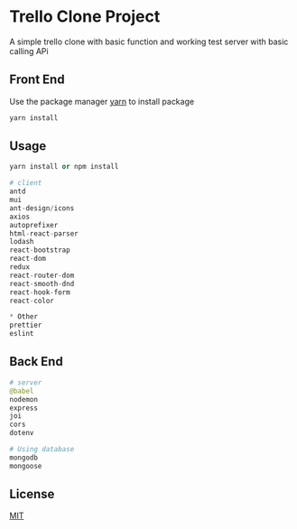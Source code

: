 # Trello Clone Project

A simple trello clone with basic function and working test server with basic calling APi

## Front End

Use the package manager [yarn](https://classic.yarnpkg.com/lang/en/docs/install/#windows-stable) to install package

```bash
yarn install
```

## Usage

```python
yarn install or npm install 

# client
antd
mui
ant-design/icons
axios
autoprefixer
html-react-parser
lodash
react-bootstrap
react-dom
redux
react-router-dom
react-smooth-dnd
react-hook-form
react-color

* Other
prettier
eslint

```

## Back End
```python
# server
@babel
nodemon
express
joi
cors
dotenv

# Using database
mongodb
mongoose
```

## License
[MIT](https://choosealicense.com/licenses/mit/)
